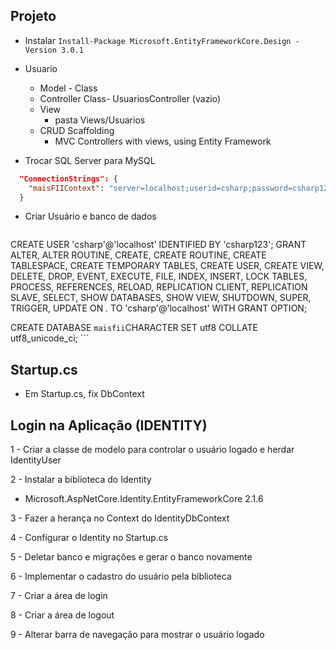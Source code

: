 ## Projeto
  - Instalar `Install-Package Microsoft.EntityFrameworkCore.Design -Version 3.0.1`

- Usuario
  - Model - Class
  - Controller Class- UsuariosController (vazio)
  - View
    - pasta Views/Usuarios
  - CRUD Scaffolding
    - MVC Controllers with views, using Entity Framework

- Trocar SQL Server para MySQL
```json
  "ConnectionStrings": {
    "maisFIIContext": "server=localhost;userid=csharp;password=csharp123;database=maisfii"
  }
```

- Criar Usuário e banco de dados
    ```sql
CREATE USER 'csharp'@'localhost' IDENTIFIED BY 'csharp123'; 
GRANT ALTER, ALTER ROUTINE, CREATE, CREATE ROUTINE, CREATE TABLESPACE, CREATE TEMPORARY TABLES, CREATE USER, CREATE VIEW, DELETE, DROP, EVENT, EXECUTE, FILE, INDEX, INSERT, LOCK TABLES, PROCESS, REFERENCES, RELOAD, REPLICATION CLIENT, REPLICATION SLAVE, SELECT, SHOW DATABASES, SHOW VIEW, SHUTDOWN, SUPER, TRIGGER, UPDATE ON *.* TO 'csharp'@'localhost' WITH GRANT OPTION; 

CREATE DATABASE `maisfii`CHARACTER SET utf8 COLLATE utf8_unicode_ci; 
    ```

## Startup.cs

- Em Startup.cs, fix DbContext 



## Login na Aplicação (IDENTITY)

1 - Criar a classe de modelo para controlar o usuário logado e herdar IdentityUser

2 - Instalar a biblioteca do Identity
  - Microsoft.AspNetCore.Identity.EntityFrameworkCore 2.1.6

3 - Fazer a herança no Context do IdentityDbContext

4 - Configurar o Identity no Startup.cs

5 - Deletar banco e migrações e gerar o banco novamente

6 - Implementar o cadastro do usuário pela biblioteca

7 - Criar a área de login

8 - Criar a área de logout

9 - Alterar barra de navegação para mostrar o usuário logado